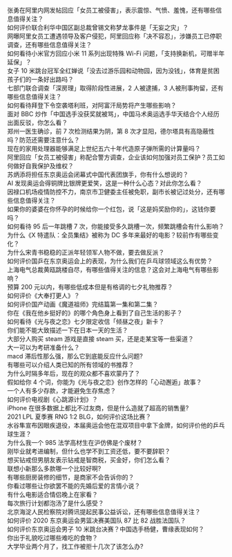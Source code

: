 张勇在阿里内网发帖回应「女员工被侵害」，表示震惊、气愤、羞愧，还有哪些信息值得关注？  
如何评价联合利华中国区副总裁曾锡文称梦龙事件是「无妄之灾」？  
网曝阿里女员工遭遇领导及客户侵犯，阿里回应称「决不容忍」，涉嫌员工已停职调查，还有哪些信息值得关注？  
如何看待小米官方回应小米 11 系列出现特殊 Wi-Fi 问题，「支持换新机，可赠半年延保」？  
女子 10 米跳台冠军全红婵说「没去过游乐园和动物园，因为没钱」，体育是贫困孩子们的一条好出路吗？  
七部门联合调查「深房理」取得阶段性进展，2 人被逮捕，3 人被刑事拘留，还有哪些信息值得关注？  
如何看待拜登下令空袭塔利班，对阿富汗局势将产生哪些影响？  
面对 BBC 炒作「中国选手没获奖就被骂」，中国马术奥运选手华天结合个人经历出面反驳，你怎么看？  
郑州一医生确诊，前 7 次检测结果为阴，第 8 次才显阳，德尔塔具有高隐蔽性吗？防范还需要注意什么？  
现在的家用处理器能够满足上世纪五六十年代造原子弹所需的计算量吗？  
阿里回应「女员工被侵害」称配合警方调查，企业该如何加强对员工保护？员工如何做好自我保护及维权？  
苏炳添将担任东京奥运会闭幕式中国代表团旗手，你有什么想说的？  
AI 发现奥运会得铜牌比银牌更爱笑，这是一种什么心态？对此你怎么看？  
因禄口机场疫情防控不力，南京市卫健委主任被免职，副市长被记过处分，还有哪些信息值得关注？  
如果你的婆婆在你怀孕的时候给你一个红包，说「这是妈奖励你的」，这钱你要吗？  
如何看待 95 后一年跳槽 7 次，你能接受多久跳槽一次，频繁跳槽会有什么影响？  
为什么《X 特遣队：全员集结》被称为 DC 多年来最好的电影？较前作有哪些变化？  
为什么宋青书稳稳的正派年轻领军人物不做，要去做反派？  
如何评价国乒在东京奥运会上的表现，为什么我们在乒乓球领域这么有优势？  
上海电气总裁黄瓯跳楼自尽，有哪些值得关注的信息？这会对上海电气有哪些影响？  
预算 200 元以内，有哪些低成本但是有格调的七夕礼物推荐？  
如何评价《大奉打更人》？  
如何评价国产动画《魔道祖师》完结篇第一集和第二集？  
你在《我在他乡挺好的》的哪个角色身上看到了自己生活的影子？  
如何看待《光与夜之恋》七夕限定收信「倾昼之夜」新卡？  
你们能不能大致描述一下在日本一天的生活？  
大部分人购买 steam 游戏是直接 steam 买，还是走某宝等一些渠道？  
大一可以为考研准备什么？  
macd 滞后性那么强，那么它到底能反应什么问题?  
有哪些可以介绍人类已知的所有领域的书推荐？  
为什么时隔多年后，现在的观众都不喜欢蒙丹了？  
假如给你 4 个词，你能为《光与夜之恋》创作怎样的「心动邂逅」故事？  
一个人有多少存款，才能避免生存焦虑？  
如何评价电视剧《心跳源计划》？  
iPhone 在很多数据上都比不过友商，但是什么造就了超高的销售量?  
2021 LPL 夏季赛 RNG 1:2 BLG，如何评价这场比赛？  
水谷隼宣布因眼疾退役，本届奥运会他在混双项目中拿下金牌，如何评价他的乒乓球生涯？  
为什么我一个 985 法学高材生在沪仿佛是个废材？  
刚毕业就考进编制，但什么也学不到工资还低，要不要辞职？  
想买钻戒但男朋友表示钻戒是智商税，买金好，你们怎么看？  
联想小新那么多款哪一个比较好啊?  
有哪些厨房装修的细节，是商家不会告诉你的？  
你看过哪些让你欲罢不能的先婚后爱的言情小说？  
有什么电影适合情侣晚上在家看？  
每次旅行计划都泡汤了是什么感受？  
北京海淀人民检察院对腾讯提起民事公益诉讼，还有哪些信息值得关注？  
如何评价 2020 东京奥运会男篮决赛美国队 87 比 82 战胜法国队？  
如何评价东京奥运会男子 10 米跳台决赛？中国选手杨健，曹缘表现如何？  
你出于礼貌吃过哪些难吃的食物？  
大学毕业两个月了，找工作被拒十几次了该怎么办?  
